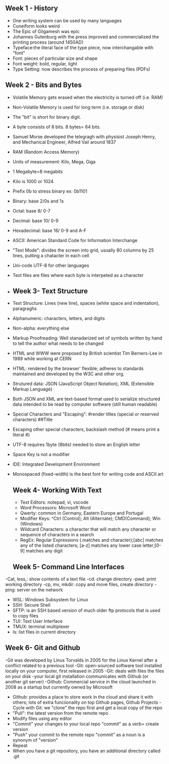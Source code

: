 ## Week 1 - History
- One writing system can be used by many languages
- Cuneiform looks weird
- The Epic of Gilgamesh was epic
- Johannes Gutenburg with the press improved and commercialized the printing process (around 1450AD)
- Typeface:the literal face of the type piece, now interchangable with "font"
- Font: pieces of particular size and shape
- Font weight: bold, regular, light
- Type Setting: now describes the process of preparing files (PDFs)
  
## Week 2 - Bits and Bytes
- Volatile Memory gets erased when the electricity is turned off (i.e. RAM)
- Non-Volatile Memory is used for long term (i.e. storage or disk)
- The "bit" is short for binary digit.
- A byte consists of 8 bits. 8 bytes= 64 bits.
- Samuel Morse developed the telegragh with physisist Joseph Henry, and Mechanical Engineer, Alfred Vail around 1837
- RAM (Random Access Memory)
- Units of measurement: Kilo, Mega, Giga
- 1 Megabyte=8 megabits
- Kilo is 1000 or 1024
- Prefix 0b to stress binary ex: 0b1101
- Binary: base 2/0s and 1s
- Octal: base 8/ 0-7
- Decimal: base 10/ 0-9
- Hexadecimal: base 16/ 0-9 and A-F
- ASCII: American Standard Code for Information Interchange
- "Text Mode": divides the screen into grid, usually 80 columns by 25 lines, putting a chatacter in each cell
- Uni-code UTF-8 for other languages
- Text files are files where each byte is interpeted as a character

- ## Week 3- Text Structure
- Text Structure: Lines (new line), spaces (white space and indentation), paragraghs
- Alphanumeric: characters, letters, and digits
- Non-alpha: everything else
- Markup Proofreading: Well stanadarized set of symbols written by hand to tell the author what needs to be changed
- HTML and WWW were proposed by British scientist Tim Berners-Lee in 1989 while working at CERN
- HTML: rendered by the browser' flexible; adheres to standards maintained and developed by the W3C and other org.
- Strutured data: JSON (JavaScript Object Notation), XML (Extensible Markup Language)
- Both JSON and XML are text-based format used to serialize structured data intended to be read by computer software (still human readable)
- Special Characters and "Escaping": #render titles (special or reserved characters) ##Title
- Escaping other special characters, backslash method (\# means print a literal #)
- UTF-8 requires 1byte (8bits) needed to store an English letter
- Space Key is not a modifier
- IDE: Integrated Development Environment
- Monospaced (fixed-width) is the best font for writing code and ASCII art

  ## Week 4- Working With Text
  - Text Editors: notepad, vi, vscode
  - Word Processors: Microsoft Word
  - Qwerty: common in Germany, Eastern Europe and Portugal
  - Modifier Keys: ^Ctrl (Control); Alt (Alternate); CMD(Command); Win (Windows)
  - Wildcard Characters: a character that will match any character or sequence of characters in a search
  - RegEx: Regular Expressions (.matches and character);[abc] matches any of the listed characters; [a-z] matches any lower case letter;[0-9] matches any digit
  
  ## Week 5- Command Line Interfaces
-Cat, less,: show contents of a text file
-cd: change directory
-pwd: print working directory
-cp, mv, mkdir: copy and move files, create directory
-ping: server on the network
- WSL: Windows Subsystem for Linux
 - SSH: Secure Shell
 - SFTP: is an SSH based version of much older ftp protocols that is used to copy files
 - TUI: Text User Interface
 - TMUX: terminal multiplexer
 - ls: list files in current directory

  ## Week 6- Git and Github
  -Git was developed by Linus Torvalds in 2005 for the Linux Kernel after a conflict related to a previous tool
  -Git: open-sourced software tool installed locally on your computer, first released in 2005
  -Git: deals with files the files on your disk
  -your local git installation communicates with Github (or another git server)
  -Github: Commercial service in the cloud launched in 2008 as a startup but currently owned by Microsoft
 - Github: provides a place to store work in the cloud and share it with others; lots of extra funciionality on top Github pages, Github Projects
  -Cycle with Git: we "clone" the repo first and get a local copy of the repo
  - "Pull": the latest version from the remote repo
  -  Modify files using any editor
  -  "Commit" your changes to your local repo "commit" as a verb= create version
  -  "Push" your commit to the remote repo "commit" as a noun is a synonym of "version"
  -  Repeat
  - When you have a git repository, you have an additional directory called .git    
  


